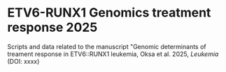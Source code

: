 # ETV6-RUNX1 Genomics treatment response 2025
Scripts and data related to the manuscript "Genomic determinants of treament response in ETV6::RUNX1 leukemia, Oksa et al. 2025, _Leukemia_ (DOI: xxxx)

